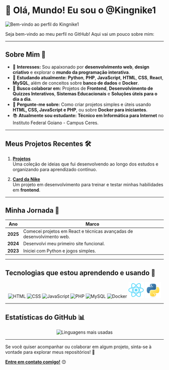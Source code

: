 # 👋 Olá, Mundo! Eu sou o **@Kingnike1**

![Bem-vindo ao perfil do Kingnike1](https://media.giphy.com/media/l0HlBO7eyXzSZkJri/giphy.gif)

Seja bem-vindo ao meu perfil no GitHub! Aqui vai um pouco sobre mim:

---

## **Sobre Mim** 🌟

- 👀 **Interesses:** Sou apaixonado por **desenvolvimento web**, **design criativo** e explorar o **mundo da programação interativa**.
- 🌱 **Estudando atualmente:** **Python**, **PHP**, **JavaScript**, **HTML**, **CSS**, **React**, **MySQL**, além de conceitos sobre **banco de dados** e **Docker**.
- 💼 **Busco colaborar em:** Projetos de **Frontend**, **Desenvolvimento de Quizzes Interativos**, **Sistemas Educacionais** e **Soluções úteis para o dia a dia**.
- 💬 **Pergunte-me sobre:** Como criar projetos simples e úteis usando **HTML, CSS, JavaScript e PHP**, ou sobre **Docker para iniciantes**.
- 📚 **Atualmente sou estudante:** **Técnico em Informática para Internet** no Instituto Federal Goiano - Campus Ceres.

---

## **Meus Projetos Recentes** 🛠️

1. **[Projetos](https://kingnike1.github.io/projetos/)**  
   Uma coleção de ideias que fui desenvolvendo ao longo dos estudos e organizando para aprendizado contínuo.

2. **[Card da Nike](https://kingnike1.github.io/card/)**  
   Um projeto em desenvolvimento para treinar e testar minhas habilidades em **frontend**.

---
## **Minha Jornada** 📅

| Ano      | Marco                                                                  |
| -------- | ---------------------------------------------------------------------- |
| **2025** | Comecei projetos em React e técnicas avançadas de desenvolvimento web. |
| **2024** | Desenvolvi meu primeiro site funcional.                                |
| **2023** | Iniciei com Python e jogos simples.                                    |

---

## **Tecnologias que estou aprendendo e usando** 🚀

<div align="center">
  <img src="https://cdn.jsdelivr.net/gh/devicons/devicon/icons/html5/html5-original.svg" alt="HTML" width="50px" height="50px" />
  <img src="https://cdn.jsdelivr.net/gh/devicons/devicon/icons/css3/css3-original.svg" alt="CSS" width="50px" height="50px" />
  <img src="https://cdn.jsdelivr.net/gh/devicons/devicon/icons/javascript/javascript-original.svg" alt="JavaScript" width="50px" height="50px" />
  <img src="https://cdn.jsdelivr.net/gh/devicons/devicon/icons/php/php-original.svg" alt="PHP" width="50px" height="50px" />
  <img src="https://cdn.jsdelivr.net/gh/devicons/devicon/icons/mysql/mysql-original.svg" alt="MySQL" width="50px" height="50px" />
  <img src="https://cdn.jsdelivr.net/gh/devicons/devicon/icons/docker/docker-original.svg" alt="Docker" width="50px" height="50px" />
  <img src="https://raw.githubusercontent.com/devicons/devicon/ca28c779441053191ff11710fe24a9e6c23690d6/icons/react/react-original.svg" alt="React" width="50px" height="50px" />
  <img src="https://raw.githubusercontent.com/devicons/devicon/ca28c779441053191ff11710fe24a9e6c23690d6/icons/python/python-original.svg" alt="Python" width="50px" height="50px" />
</div>

---

## **Estatísticas do GitHub** 📊

<div align="center">
  <img src="https://github-readme-stats.vercel.app/api/top-langs/?username=Kingnike1&layout=compact&theme=radical" alt="Linguagens mais usadas" width="42%" />
</div>

---

Se você quiser acompanhar ou colaborar em algum projeto, sinta-se à vontade para explorar meus repositórios! 🚀

[**Entre em contato comigo!**](mailto:kingnike1@exemplo.com) 😊
